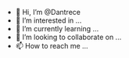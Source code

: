 - 👋 Hi, I’m @Dantrece
- 👀 I’m interested in ...
- 🌱 I’m currently learning ...
- 💞️ I’m looking to collaborate on ...
- 📫 How to reach me ...

<!---
Dantrece/Dantrece is a ✨ special ✨ repository because its `README.md` (this file) appears on your GitHub profile.
You can click the Preview link to take a look at your changes.
--->
